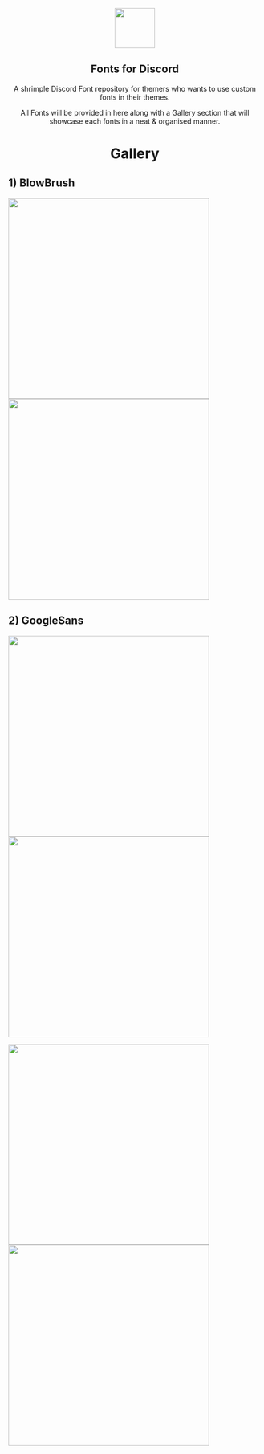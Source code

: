 <p align="center">
    <img src="https://github.com/Rairof/Theme-Fonts/blob/main/assets/Icon.png" width="80" />
    <h2 align="center">Fonts for Discord</h2>
</p>

<p align="center">A shrimple Discord Font repository for themers who wants to use custom fonts in their themes.</p>

<p align="center">All Fonts will be provided in here along with a Gallery section that will showcase each fonts in a neat & organised manner.</p>

<h1 align="center">Gallery</h1>
<h2 align="left">1) BlowBrush</h2>

<p align="left">
<img src="https://github.com/Rairof/Theme-Fonts/blob/main/assets/BlowBrush.jpg" width="400" />
<img src="https://github.com/Rairof/Theme-Fonts/blob/main/assets/BlowBrush-Font.png" width="400" />

<h2 align="left">2) GoogleSans</h2>
<p align="left">
<img src="https://github.com/Rairof/Theme-Fonts/blob/main/assets/GoogleSans-1.png"width="400" />
<img src="https://github.com/Rairof/Theme-Fonts/blob/main/assets/GoogleSans-2.png" width="400" />
</p>
<p align="left">
<img src="https://github.com/Rairof/Theme-Fonts/blob/main/assets/GoogleSans-3.png" width="400" />
<img src="https://github.com/Rairof/Theme-Fonts/blob/main/assets/GoogleSans-4.png" width="400" />
</p>
